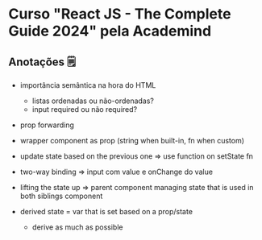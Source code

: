 # Curso "React JS - The Complete Guide 2024" pela Academind

## Anotações 🗒

- importância semântica na hora do HTML
	- listas ordenadas ou não-ordenadas?
	- input required ou não required?

- prop forwarding

- wrapper component as prop (string when built-in, fn when custom)

- update state based on the previous one => use function on setState fn

- two-way binding => input com value e onChange do value

- lifting the state up => parent component managing state that is used in both siblings component

- derived state = var that is set based on a prop/state
	- derive as much as possible
